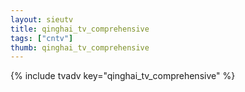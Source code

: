 ```yaml
--- 
layout: sieutv
title: qinghai_tv_comprehensive
tags: ["cntv"]
thumb: qinghai_tv_comprehensive
---
```

{% include tvadv key="qinghai_tv_comprehensive" %}
